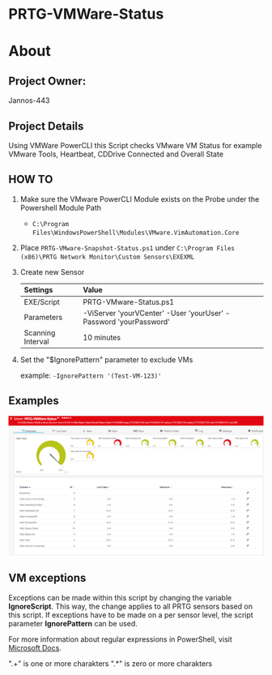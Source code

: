 # PRTG-VMWare-Status
# About

## Project Owner:

Jannos-443

## Project Details

Using VMWare PowerCLI this Script checks VMware VM Status for example VMware Tools, Heartbeat, CDDrive Connected and Overall State

## HOW TO

1. Make sure the VMware PowerCLI Module exists on the Probe under the Powershell Module Path
   - `C:\Program Files\WindowsPowerShell\Modules\VMware.VimAutomation.Core`

2. Place `PRTG-VMware-Snapshot-Status.ps1` under `C:\Program Files (x86)\PRTG Network Monitor\Custom Sensors\EXEXML`

3. Create new Sensor

   | Settings | Value |
   | --- | --- |
   | EXE/Script | PRTG-VMware-Status.ps1 |
   | Parameters | -ViServer 'yourVCenter' -User 'yourUser' -Password 'yourPassword' |
   | Scanning Interval | 10 minutes |


4. Set the "$IgnorePattern" parameter to exclude VMs
   
   example: `-IgnorePattern '(Test-VM-123)'`
 

## Examples
![PRTG-VMware-Status](media/VMware-Status-Error.png)

VM exceptions
------------------
Exceptions can be made within this script by changing the variable **IgnoreScript**. This way, the change applies to all PRTG sensors 
based on this script. If exceptions have to be made on a per sensor level, the script parameter **IgnorePattern** can be used.


For more information about regular expressions in PowerShell, visit [Microsoft Docs](https://docs.microsoft.com/en-us/powershell/module/microsoft.powershell.core/about/about_regular_expressions).

".+" is one or more charakters
".*" is zero or more charakters
